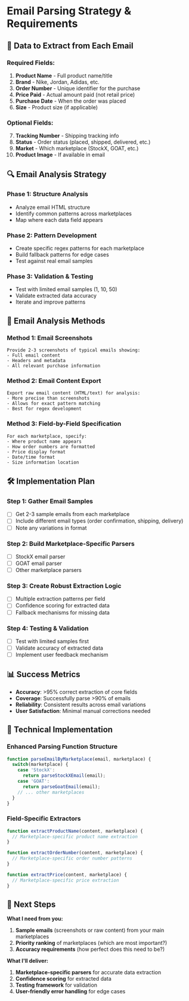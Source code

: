 # Email Parsing Strategy & Requirements

## 🎯 **Data to Extract from Each Email**

### **Required Fields:**
1. **Product Name** - Full product name/title
2. **Brand** - Nike, Jordan, Adidas, etc.
3. **Order Number** - Unique identifier for the purchase
4. **Price Paid** - Actual amount paid (not retail price)
5. **Purchase Date** - When the order was placed
6. **Size** - Product size (if applicable)

### **Optional Fields:**
7. **Tracking Number** - Shipping tracking info
8. **Status** - Order status (placed, shipped, delivered, etc.)
9. **Market** - Which marketplace (StockX, GOAT, etc.)
10. **Product Image** - If available in email

## 🔍 **Email Analysis Strategy**

### **Phase 1: Structure Analysis**
- Analyze email HTML structure
- Identify common patterns across marketplaces
- Map where each data field appears

### **Phase 2: Pattern Development**
- Create specific regex patterns for each marketplace
- Build fallback patterns for edge cases
- Test against real email samples

### **Phase 3: Validation & Testing**
- Test with limited email samples (1, 10, 50)
- Validate extracted data accuracy
- Iterate and improve patterns

## 📧 **Email Analysis Methods**

### **Method 1: Email Screenshots**
```
Provide 2-3 screenshots of typical emails showing:
- Full email content
- Headers and metadata
- All relevant purchase information
```

### **Method 2: Email Content Export**
```
Export raw email content (HTML/text) for analysis:
- More precise than screenshots
- Allows for exact pattern matching
- Best for regex development
```

### **Method 3: Field-by-Field Specification**
```
For each marketplace, specify:
- Where product name appears
- How order numbers are formatted
- Price display format
- Date/time format
- Size information location
```

## 🛠 **Implementation Plan**

### **Step 1: Gather Email Samples**
- [ ] Get 2-3 sample emails from each marketplace
- [ ] Include different email types (order confirmation, shipping, delivery)
- [ ] Note any variations in format

### **Step 2: Build Marketplace-Specific Parsers**
- [ ] StockX email parser
- [ ] GOAT email parser  
- [ ] Other marketplace parsers

### **Step 3: Create Robust Extraction Logic**
- [ ] Multiple extraction patterns per field
- [ ] Confidence scoring for extracted data
- [ ] Fallback mechanisms for missing data

### **Step 4: Testing & Validation**
- [ ] Test with limited samples first
- [ ] Validate accuracy of extracted data
- [ ] Implement user feedback mechanism

## 📊 **Success Metrics**

- **Accuracy**: >95% correct extraction of core fields
- **Coverage**: Successfully parse >90% of emails
- **Reliability**: Consistent results across email variations
- **User Satisfaction**: Minimal manual corrections needed

## 🔧 **Technical Implementation**

### **Enhanced Parsing Function Structure**
```javascript
function parseEmailByMarketplace(email, marketplace) {
  switch(marketplace) {
    case 'StockX':
      return parseStockXEmail(email);
    case 'GOAT':
      return parseGoatEmail(email);
    // ... other marketplaces
  }
}
```

### **Field-Specific Extractors**
```javascript
function extractProductName(content, marketplace) {
  // Marketplace-specific product name extraction
}

function extractOrderNumber(content, marketplace) {
  // Marketplace-specific order number patterns
}

function extractPrice(content, marketplace) {
  // Marketplace-specific price extraction
}
```

## 📝 **Next Steps**

**What I need from you:**
1. **Sample emails** (screenshots or raw content) from your main marketplaces
2. **Priority ranking** of marketplaces (which are most important?)
3. **Accuracy requirements** (how perfect does this need to be?)

**What I'll deliver:**
1. **Marketplace-specific parsers** for accurate data extraction
2. **Confidence scoring** for extracted data
3. **Testing framework** for validation
4. **User-friendly error handling** for edge cases 